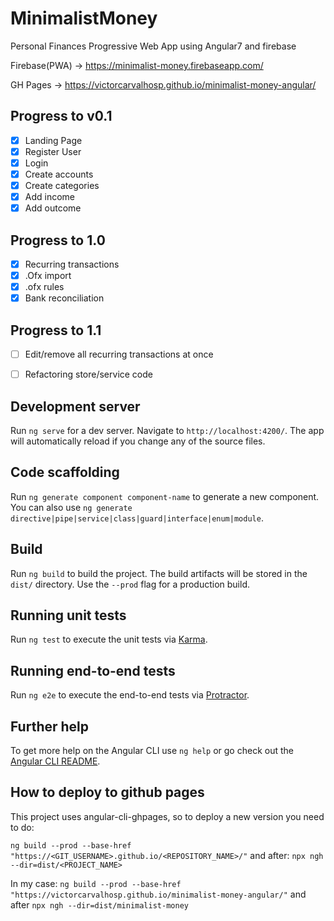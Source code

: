 # MinimalistMoney

Personal Finances Progressive Web App using Angular7 and firebase


Firebase(PWA) -> https://minimalist-money.firebaseapp.com/

GH Pages -> https://victorcarvalhosp.github.io/minimalist-money-angular/


## Progress to v0.1
- [X] Landing Page
- [X] Register User
- [X] Login
- [X] Create accounts
- [X] Create categories
- [X] Add income
- [X] Add outcome
## Progress to 1.0
 - [X] Recurring transactions
 - [X] .Ofx import
 - [X] .ofx rules
 - [X] Bank reconciliation
## Progress to 1.1
 - [ ] Edit/remove all recurring transactions at once
 - [ ] Refactoring store/service code



## Development server

Run `ng serve` for a dev server. Navigate to `http://localhost:4200/`. The app will automatically reload if you change any of the source files.

## Code scaffolding

Run `ng generate component component-name` to generate a new component. You can also use `ng generate directive|pipe|service|class|guard|interface|enum|module`.

## Build

Run `ng build` to build the project. The build artifacts will be stored in the `dist/` directory. Use the `--prod` flag for a production build.

## Running unit tests

Run `ng test` to execute the unit tests via [Karma](https://karma-runner.github.io).

## Running end-to-end tests

Run `ng e2e` to execute the end-to-end tests via [Protractor](http://www.protractortest.org/).

## Further help

To get more help on the Angular CLI use `ng help` or go check out the [Angular CLI README](https://github.com/angular/angular-cli/blob/master/README.md).

## How to deploy to github pages

This project uses angular-cli-ghpages, so to deploy a new version you need to do:

`ng build --prod --base-href "https://<GIT_USERNAME>.github.io/<REPOSITORY_NAME>/"`
and after:
`npx ngh --dir=dist/<PROJECT_NAME>`

In my case:
`ng build --prod --base-href "https://victorcarvalhosp.github.io/minimalist-money-angular/"`
and after `npx ngh --dir=dist/minimalist-money`
